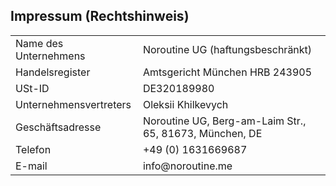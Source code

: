 ## Impressum (Rechtshinweis)

<div>
    <table>
        <tbody>
        <tr>
            <td>Name des Unternehmens</td>
            <td>Noroutine UG (haftungsbeschränkt)</td>
        </tr>
        <tr>
            <td>Handelsregister</td>
            <td>Amtsgericht München HRB 243905</td>
        </tr>
        <tr>
            <td>USt-ID</td>
            <td>DE320189980</td>
        </tr>
        <tr>
            <td>Unternehmensvertreters</td>
            <td>Oleksii Khilkevych</td>
        </tr>
        <tr>
            <td>Geschäftsadresse</td>
            <td>Noroutine UG, Berg-am-Laim Str., 65, 81673, München, DE</td>
        </tr>
        <tr>
            <td>Telefon</td>
            <td>+49 (0) 1631669687</td>
        </tr>
        <tr>
            <td>E-mail</td>
            <td>info@noroutine.me</td>
        </tr>
        </tbody>
    </table>
</div>
